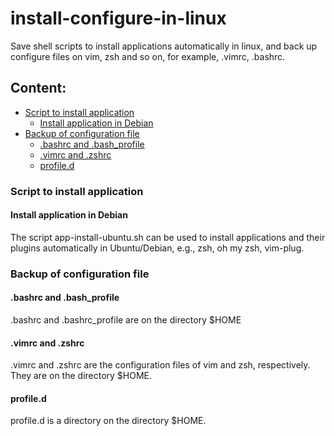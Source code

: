 # install-configure-in-linux
Save shell scripts to install applications automatically in linux, and back up configure files on vim, zsh and so on, for example, .vimrc, .bashrc. 
## Content:
- [Script to install application](#Script-to-install-application)
  - [Install application in Debian](#install-application-in-Debian)
- [Backup of configuration file](#Backup-of-configuration-file)
  - [.bashrc and .bash_profile](#.bashrc-and-.bash_profile)
  - [.vimrc and .zshrc](#.vimrc-and-.zshrc)
  - [profile.d](#profile.d)

### Script to install application
#### Install application in Debian
The script app-install-ubuntu.sh can be used to install applications and their plugins automatically in Ubuntu/Debian, e.g., zsh, oh my zsh, vim-plug.  

### Backup of configuration file
#### .bashrc and .bash_profile
.bashrc and .bashrc_profile are on the directory $HOME
#### .vimrc and .zshrc
.vimrc and .zshrc are the configuration files of vim and zsh, respectively. They are on the directory $HOME.
#### profile.d
profile.d is a directory on the directory $HOME. 
